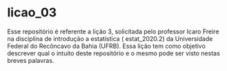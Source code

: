 # licao_03
Esse repositório é referente a lição 3, solicitada pelo professor Icaro Freire na disciplina de introdução a estatística ( estat_2020.2) da Universidade Federal do Recôncavo da Bahia (UFRB).
Essa lição tem como objetivo descrever qual o intuito deste repositório e o mesmo pode ser visto nestas breves palavras.  
